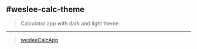 #weslee-calc-theme
---
>Calculator app with dark and light theme
---
>[wesleeCalcApp](https://johnweslee.github.io/welsee-calc-theme/)